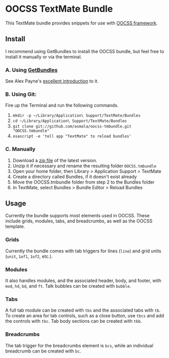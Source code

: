 # OOCSS TextMate Bundle #

This TextMate bundle provides snippets for use with [OOCSS framework](http://wiki.github.com/stubbornella/oocss).

## Install ##

I recommend using GetBundles to install the OOCSS bundle, but feel free to install it manually or via the terminal.

### A. Using [GetBundles](http://svn.textmate.org/trunk/Review/Bundles/GetBundles.tmbundle/) ###

See Alex Payne's [excellent introduction](http://al3x.net/2008/12/03/how-i-use-textmate.html) to it.

### B. Using Git: ###

Fire up the Terminal and run the following commands.

1. `mkdir -p ~/Library/Application\ Support/TextMate/Bundles`
2. `cd ~/Library/Application\ Support/TextMate/Bundles`
3. `git clone git://github.com/asmala/oocss-tmbundle.git "OOCSS.tmbundle"`
4. `osascript -e 'tell app "TextMate" to reload bundles'`

### C. Manually ###

1. Download a [zip file](http://github.com/asmala/oocss-tmbundle/tarball/master) of the latest version.
2. Unzip it if necessary and rename the resulting folder `OOCSS.tmbundle`
3. Open your home folder, then Library > Application Support > TextMate
4. Create a directory called Bundles, if it doesn't exist already
5. Move the OOCSS.tmbundle folder from step 2 to the Bundles folder
6. In TextMate, select Bundles > Bundle Editor > Reload Bundles

## Usage ##

Currently the bundle supports most elements used in OOCSS. These include grids, modules, tabs, and breadcrumbs, as well as the OOCSS template.

### Grids ###

Currently the bundle comes with tab triggers for lines (`line`) and grid units (`unit`, `1of1`, `1of2`, etc.).

### Modules ###

It also handles modules, and the associated header, body, and footer, with `mod`, `hd`, `bd`, and `ft`. Talk bubbles can be created with `bubble`.

### Tabs ###

A full tab module can be created with `tbs` and the associated tabs with `tb`. To create an area for tab controls, such as a close button, use `tbcs` and add the controls with `tbc`. Tab body sections can be created with `tbb`.

### Breadcrumbs ###

The tab trigger for the breadcrumbs element is `bcs`, while an individual breadcrumb can be created with `bc`.